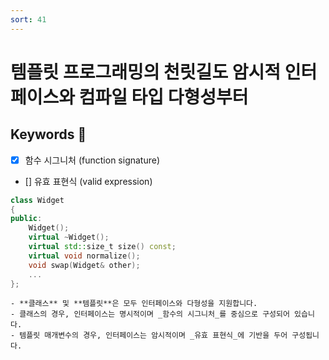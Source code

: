 ```yaml
---
sort: 41
---
```


# 템플릿 프로그래밍의 천릿길도 암시적 인터페이스와 컴파일 타입 다형성부터

## Keywords :key:

- [x] 함수 시그니처 (function signature)
- [] 유효 표현식 (valid expression)

```cpp
class Widget
{
public:
    Widget();
    virtual ~Widget();
    virtual std::size_t size() const;
    virtual void normalize();
    void swap(Widget& other);
    ...
};
```

```note
- **클래스** 및 **템플릿**은 모두 인터페이스와 다형성을 지원합니다.
- 클래스의 경우, 인터페이스는 명시적이며 _함수의 시그니처_를 중심으로 구성되어 있습니다.
- 템플릿 매개변수의 경우, 인터페이스는 암시적이며 _유효 표현식_에 기반을 두어 구성됩니다.
```
